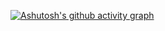[![Ashutosh's github activity graph](https://github-readme-activity-graph.vercel.app/graph?username=jaspercliff)](https://github.com/ashutosh00710/github-readme-activity-graph)
